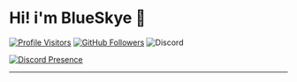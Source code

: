 # Hi! i'm BlueSkye 👋
 [![Profile Visitors](https://visitor-badge-reloaded.herokuapp.com/badge?page_id=dotargz.visitor.badge.reloaded&color=AA00C3&style=for-the-badge&logo=github)](https://github.com/dotargz)
 [![GitHub Followers](https://img.shields.io/github/followers/dotargz?color=AA00C3&logo=github&style=for-the-badge)](https://github.com/dotargz?tab=followers/)
![Discord](https://img.shields.io/discord/883571805007261747?color=AA00C3&label=Discord%20Server&logo=discord&style=for-the-badge)

[![Discord Presence](https://lanyard-profile-readme.vercel.app/api/788887558478233650)](https://discord.com/users/788887558478233650)
<hr>
